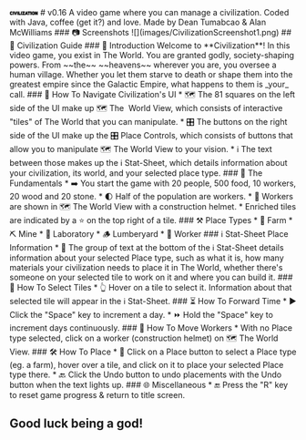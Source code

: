 <img src="images/civilizationLogo2.png" width = "50">
# v0.16  
A video game where you can manage a civilization. Coded with Java, coffee (get it?) 
and love.  
Made by Dean Tumabcao & Alan McWilliams  
### 📷 Screenshots
![](images/CivilizationScreenshot1.png)  
## 📖 Civilization Guide
### 👋 Introduction
Welcome to **Civilization**! In this video game, you exist in The World. You are granted godly, society-shaping powers. From ~~the~~ ~~heavens~~ wherever you are, you oversee a human village.
Whether you let them starve to death or shape them into the greatest empire since 
the Galactic Empire, what happens to them is _your_ call.
### 🧭 How To Navigate Civilization's UI
* 🗺️ The 81 squares on the left side of the UI make up 🗺️ The ️ World View, which consists of interactive "tiles" of The World that you can manipulate.
* 🎛️ The buttons on the right side of the UI make up the 🎛️ Place Controls, 
which consists of buttons that allow you to manipulate 🗺️ The World View to your vision.
* ℹ️ The text between those makes up the ℹ️ Stat-Sheet, which details information
about your civilization, its world, and your selected place type.
### 🧩 The Fundamentals
* ➡️ You start the game with 20 people, 500 food, 10 workers, 20 wood and 20 stone.
* 🌓 Half of the population are workers.
* 👷 Workers are shown in 🗺️ The World View with a construction helmet.
* Enriched tiles are indicated by a ⭐ on the top right of a tile.
### ⚒️ Place Types
* 🌽 Farm
* ⛏️ Mine
* 🧪 Laboratory
* 🪵 Lumberyard
* 👐 Worker
### ℹ️ Stat-Sheet Place Information
* 🤔 The group of text at the bottom of the ℹ️ Stat-Sheet details information about 
your selected Place type, such as what it is,  how many materials your civilization
needs to place it in The World, whether there's someone on your selected tile to work 
on it and where you can build it.
### 🔎 How To Select Tiles
* 👆 Hover on a tile to select it. Information about that selected tile will appear 
in the ℹ️ Stat-Sheet.
### ⏳ How To Forward Time
* ▶️ Click the "Space" key to increment a day.
* ⏩ Hold the "Space" key to increment days continuously.
### 📌 How To Move Workers
* With no Place type selected, click on a worker (construction helmet) on 🗺️ The 
World View.
### 🛠️ How To Place
* 🔨 Click on a Place button to select a Place type (eg. a farm), hover over a tile, 
and click on it to place your selected Place type there.
* 🔙 Click the Undo button to undo placements with the Undo button when the text 
lights up.
### 🌐 Miscellaneous
* 🔚 Press the "R" key to reset game progress & return to title screen.

## Good luck being a god!
